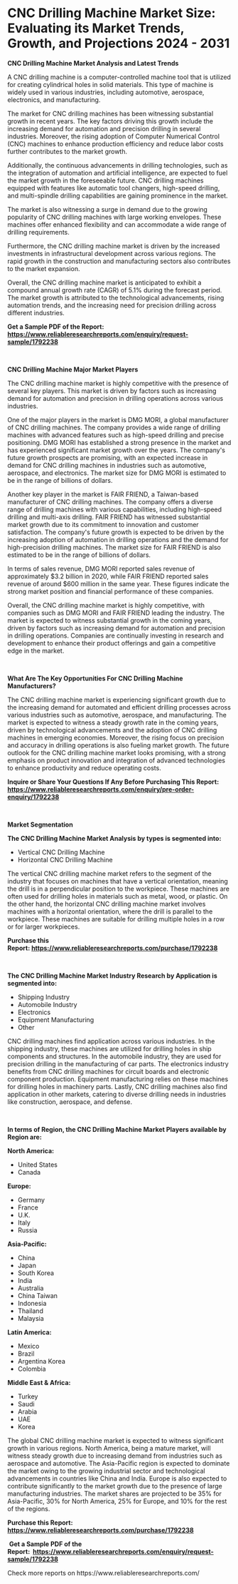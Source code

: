 <p><h1>CNC Drilling Machine Market Size: Evaluating its Market Trends, Growth, and Projections 2024 - 2031</h1></p><p><strong>CNC Drilling Machine Market Analysis and Latest Trends</strong></p>
<p><p>A CNC drilling machine is a computer-controlled machine tool that is utilized for creating cylindrical holes in solid materials. This type of machine is widely used in various industries, including automotive, aerospace, electronics, and manufacturing.</p><p>The market for CNC drilling machines has been witnessing substantial growth in recent years. The key factors driving this growth include the increasing demand for automation and precision drilling in several industries. Moreover, the rising adoption of Computer Numerical Control (CNC) machines to enhance production efficiency and reduce labor costs further contributes to the market growth.</p><p>Additionally, the continuous advancements in drilling technologies, such as the integration of automation and artificial intelligence, are expected to fuel the market growth in the foreseeable future. CNC drilling machines equipped with features like automatic tool changers, high-speed drilling, and multi-spindle drilling capabilities are gaining prominence in the market.</p><p>The market is also witnessing a surge in demand due to the growing popularity of CNC drilling machines with large working envelopes. These machines offer enhanced flexibility and can accommodate a wide range of drilling requirements.</p><p>Furthermore, the CNC drilling machine market is driven by the increased investments in infrastructural development across various regions. The rapid growth in the construction and manufacturing sectors also contributes to the market expansion.</p><p>Overall, the CNC drilling machine market is anticipated to exhibit a compound annual growth rate (CAGR) of 5.1% during the forecast period. The market growth is attributed to the technological advancements, rising automation trends, and the increasing need for precision drilling across different industries.</p></p>
<p><strong>Get a Sample PDF of the Report:&nbsp; <a href="https://www.reliableresearchreports.com/enquiry/request-sample/1792238">https://www.reliableresearchreports.com/enquiry/request-sample/1792238</a></strong></p>
<p>&nbsp;</p>
<p><strong>CNC Drilling Machine Major Market Players</strong></p>
<p><p>The CNC drilling machine market is highly competitive with the presence of several key players. This market is driven by factors such as increasing demand for automation and precision in drilling operations across various industries.</p><p>One of the major players in the market is DMG MORI, a global manufacturer of CNC drilling machines. The company provides a wide range of drilling machines with advanced features such as high-speed drilling and precise positioning. DMG MORI has established a strong presence in the market and has experienced significant market growth over the years. The company's future growth prospects are promising, with an expected increase in demand for CNC drilling machines in industries such as automotive, aerospace, and electronics. The market size for DMG MORI is estimated to be in the range of billions of dollars.</p><p>Another key player in the market is FAIR FRIEND, a Taiwan-based manufacturer of CNC drilling machines. The company offers a diverse range of drilling machines with various capabilities, including high-speed drilling and multi-axis drilling. FAIR FRIEND has witnessed substantial market growth due to its commitment to innovation and customer satisfaction. The company's future growth is expected to be driven by the increasing adoption of automation in drilling operations and the demand for high-precision drilling machines. The market size for FAIR FRIEND is also estimated to be in the range of billions of dollars.</p><p>In terms of sales revenue, DMG MORI reported sales revenue of approximately $3.2 billion in 2020, while FAIR FRIEND reported sales revenue of around $600 million in the same year. These figures indicate the strong market position and financial performance of these companies.</p><p>Overall, the CNC drilling machine market is highly competitive, with companies such as DMG MORI and FAIR FRIEND leading the industry. The market is expected to witness substantial growth in the coming years, driven by factors such as increasing demand for automation and precision in drilling operations. Companies are continually investing in research and development to enhance their product offerings and gain a competitive edge in the market.</p></p>
<p>&nbsp;</p>
<p><strong>What Are The Key Opportunities For CNC Drilling Machine Manufacturers?</strong></p>
<p><p>The CNC drilling machine market is experiencing significant growth due to the increasing demand for automated and efficient drilling processes across various industries such as automotive, aerospace, and manufacturing. The market is expected to witness a steady growth rate in the coming years, driven by technological advancements and the adoption of CNC drilling machines in emerging economies. Moreover, the rising focus on precision and accuracy in drilling operations is also fueling market growth. The future outlook for the CNC drilling machine market looks promising, with a strong emphasis on product innovation and integration of advanced technologies to enhance productivity and reduce operating costs.</p></p>
<p><strong>Inquire or Share Your Questions If Any Before Purchasing This Report: <a href="https://www.reliableresearchreports.com/enquiry/pre-order-enquiry/1792238">https://www.reliableresearchreports.com/enquiry/pre-order-enquiry/1792238</a></strong></p>
<p>&nbsp;</p>
<p><strong>Market Segmentation</strong></p>
<p><strong>The CNC Drilling Machine Market Analysis by types is segmented into:</strong></p>
<p><ul><li>Vertical CNC Drilling Machine</li><li>Horizontal CNC Drilling Machine</li></ul></p>
<p><p>The vertical CNC drilling machine market refers to the segment of the industry that focuses on machines that have a vertical orientation, meaning the drill is in a perpendicular position to the workpiece. These machines are often used for drilling holes in materials such as metal, wood, or plastic. On the other hand, the horizontal CNC drilling machine market involves machines with a horizontal orientation, where the drill is parallel to the workpiece. These machines are suitable for drilling multiple holes in a row or for larger workpieces.</p></p>
<p><strong>Purchase this Report:&nbsp;<a href="https://www.reliableresearchreports.com/purchase/1792238">https://www.reliableresearchreports.com/purchase/1792238</a></strong></p>
<p>&nbsp;</p>
<p><strong>The CNC Drilling Machine Market Industry Research by Application is segmented into:</strong></p>
<p><ul><li>Shipping Industry</li><li>Automobile Industry</li><li>Electronics</li><li>Equipment Manufacturing</li><li>Other</li></ul></p>
<p><p>CNC drilling machines find application across various industries. In the shipping industry, these machines are utilized for drilling holes in ship components and structures. In the automobile industry, they are used for precision drilling in the manufacturing of car parts. The electronics industry benefits from CNC drilling machines for circuit boards and electronic component production. Equipment manufacturing relies on these machines for drilling holes in machinery parts. Lastly, CNC drilling machines also find application in other markets, catering to diverse drilling needs in industries like construction, aerospace, and defense.</p></p>
<p>&nbsp;</p>
<p><strong>In terms of Region, the CNC Drilling Machine Market Players available by Region are:</strong></p>
<p>
    <p> <strong> North America: </strong>
        <ul>
            <li>United States</li>
            <li>Canada</li>
        </ul>
        </p> 
    <p> <strong> Europe: </strong>
        <ul>
            <li>Germany</li>
            <li>France</li>
            <li>U.K.</li>
            <li>Italy</li>
            <li>Russia</li>
        </ul>
        </p> 
    <p> <strong> Asia-Pacific: </strong>
        <ul>
            <li>China</li>
            <li>Japan</li>
            <li>South Korea</li>
            <li>India</li>
            <li>Australia</li>
            <li>China Taiwan</li>
            <li>Indonesia</li>
            <li>Thailand</li>
            <li>Malaysia</li>
        </ul>
        </p> 
    <p> <strong> Latin America: </strong>
        <ul>
            <li>Mexico</li>
            <li>Brazil</li>
            <li>Argentina Korea</li>
            <li>Colombia</li>
        </ul>
        </p> 
    <p> <strong> Middle East & Africa: </strong>
        <ul>
            <li>Turkey</li>
            <li>Saudi</li>
            <li>Arabia</li>
            <li>UAE</li>
            <li>Korea</li>
        </ul>
    </p>
    </p>
<p><p>The global CNC drilling machine market is expected to witness significant growth in various regions. North America, being a mature market, will witness steady growth due to increasing demand from industries such as aerospace and automotive. The Asia-Pacific region is expected to dominate the market owing to the growing industrial sector and technological advancements in countries like China and India. Europe is also expected to contribute significantly to the market growth due to the presence of large manufacturing industries. The market shares are projected to be 35% for Asia-Pacific, 30% for North America, 25% for Europe, and 10% for the rest of the regions.</p></p>
<p><strong>Purchase this Report: <a href="https://www.reliableresearchreports.com/purchase/1792238">https://www.reliableresearchreports.com/purchase/1792238</a></strong></p>
<p>&nbsp;<strong>Get a Sample PDF of the Report:&nbsp;&nbsp;<a href="https://www.reliableresearchreports.com/enquiry/request-sample/1792238">https://www.reliableresearchreports.com/enquiry/request-sample/1792238</a></strong></p>
<p><strong></strong></p>
<p>Check more reports on https://www.reliableresearchreports.com/</p>